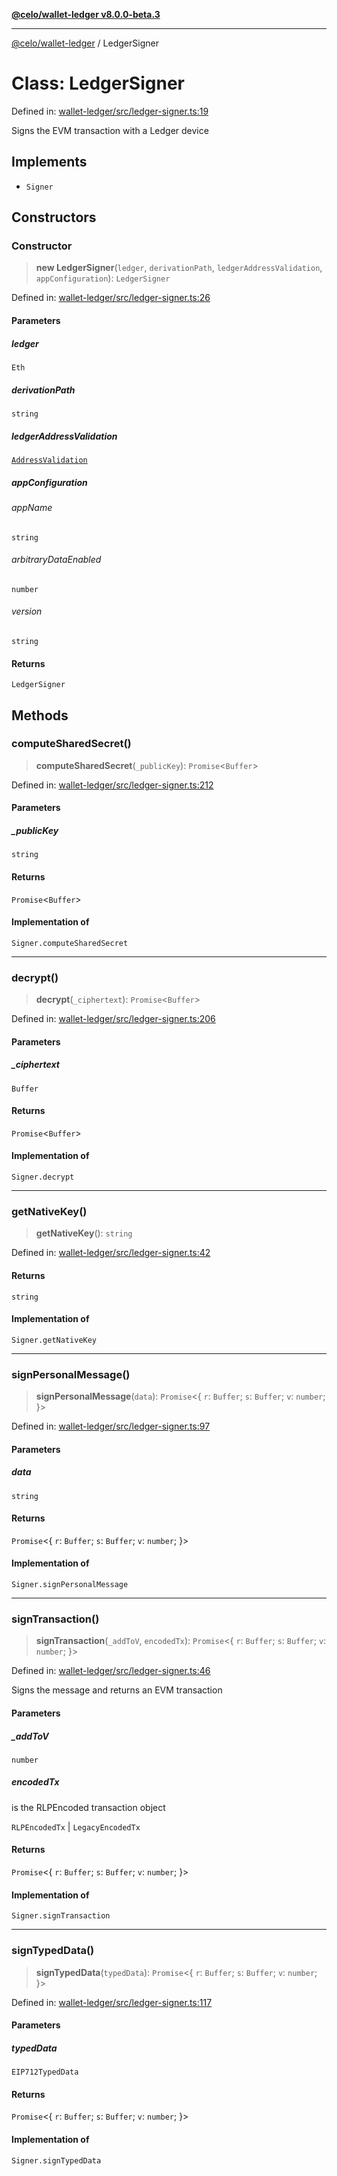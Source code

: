 [**@celo/wallet-ledger v8.0.0-beta.3**](../README.md)

***

[@celo/wallet-ledger](../README.md) / LedgerSigner

# Class: LedgerSigner

Defined in: [wallet-ledger/src/ledger-signer.ts:19](https://github.com/celo-org/developer-tooling/blob/master/packages/sdk/wallets/wallet-ledger/src/ledger-signer.ts#L19)

Signs the EVM transaction with a Ledger device

## Implements

- `Signer`

## Constructors

### Constructor

> **new LedgerSigner**(`ledger`, `derivationPath`, `ledgerAddressValidation`, `appConfiguration`): `LedgerSigner`

Defined in: [wallet-ledger/src/ledger-signer.ts:26](https://github.com/celo-org/developer-tooling/blob/master/packages/sdk/wallets/wallet-ledger/src/ledger-signer.ts#L26)

#### Parameters

##### ledger

`Eth`

##### derivationPath

`string`

##### ledgerAddressValidation

[`AddressValidation`](../enumerations/AddressValidation.md)

##### appConfiguration

###### appName

`string`

###### arbitraryDataEnabled

`number`

###### version

`string`

#### Returns

`LedgerSigner`

## Methods

### computeSharedSecret()

> **computeSharedSecret**(`_publicKey`): `Promise`\<`Buffer`\>

Defined in: [wallet-ledger/src/ledger-signer.ts:212](https://github.com/celo-org/developer-tooling/blob/master/packages/sdk/wallets/wallet-ledger/src/ledger-signer.ts#L212)

#### Parameters

##### \_publicKey

`string`

#### Returns

`Promise`\<`Buffer`\>

#### Implementation of

`Signer.computeSharedSecret`

***

### decrypt()

> **decrypt**(`_ciphertext`): `Promise`\<`Buffer`\>

Defined in: [wallet-ledger/src/ledger-signer.ts:206](https://github.com/celo-org/developer-tooling/blob/master/packages/sdk/wallets/wallet-ledger/src/ledger-signer.ts#L206)

#### Parameters

##### \_ciphertext

`Buffer`

#### Returns

`Promise`\<`Buffer`\>

#### Implementation of

`Signer.decrypt`

***

### getNativeKey()

> **getNativeKey**(): `string`

Defined in: [wallet-ledger/src/ledger-signer.ts:42](https://github.com/celo-org/developer-tooling/blob/master/packages/sdk/wallets/wallet-ledger/src/ledger-signer.ts#L42)

#### Returns

`string`

#### Implementation of

`Signer.getNativeKey`

***

### signPersonalMessage()

> **signPersonalMessage**(`data`): `Promise`\<\{ `r`: `Buffer`; `s`: `Buffer`; `v`: `number`; \}\>

Defined in: [wallet-ledger/src/ledger-signer.ts:97](https://github.com/celo-org/developer-tooling/blob/master/packages/sdk/wallets/wallet-ledger/src/ledger-signer.ts#L97)

#### Parameters

##### data

`string`

#### Returns

`Promise`\<\{ `r`: `Buffer`; `s`: `Buffer`; `v`: `number`; \}\>

#### Implementation of

`Signer.signPersonalMessage`

***

### signTransaction()

> **signTransaction**(`_addToV`, `encodedTx`): `Promise`\<\{ `r`: `Buffer`; `s`: `Buffer`; `v`: `number`; \}\>

Defined in: [wallet-ledger/src/ledger-signer.ts:46](https://github.com/celo-org/developer-tooling/blob/master/packages/sdk/wallets/wallet-ledger/src/ledger-signer.ts#L46)

Signs the message and returns an EVM transaction

#### Parameters

##### \_addToV

`number`

##### encodedTx

is the RLPEncoded transaction object

`RLPEncodedTx` | `LegacyEncodedTx`

#### Returns

`Promise`\<\{ `r`: `Buffer`; `s`: `Buffer`; `v`: `number`; \}\>

#### Implementation of

`Signer.signTransaction`

***

### signTypedData()

> **signTypedData**(`typedData`): `Promise`\<\{ `r`: `Buffer`; `s`: `Buffer`; `v`: `number`; \}\>

Defined in: [wallet-ledger/src/ledger-signer.ts:117](https://github.com/celo-org/developer-tooling/blob/master/packages/sdk/wallets/wallet-ledger/src/ledger-signer.ts#L117)

#### Parameters

##### typedData

`EIP712TypedData`

#### Returns

`Promise`\<\{ `r`: `Buffer`; `s`: `Buffer`; `v`: `number`; \}\>

#### Implementation of

`Signer.signTypedData`
